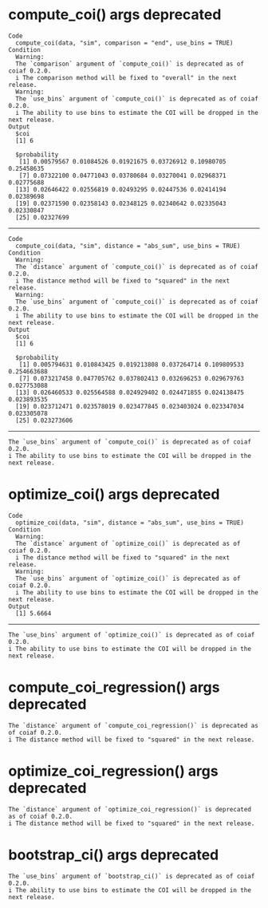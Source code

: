 # compute_coi() args deprecated

    Code
      compute_coi(data, "sim", comparison = "end", use_bins = TRUE)
    Condition
      Warning:
      The `comparison` argument of `compute_coi()` is deprecated as of coiaf 0.2.0.
      i The comparison method will be fixed to "overall" in the next release.
      Warning:
      The `use_bins` argument of `compute_coi()` is deprecated as of coiaf 0.2.0.
      i The ability to use bins to estimate the COI will be dropped in the next release.
    Output
      $coi
      [1] 6
      
      $probability
       [1] 0.00579567 0.01084526 0.01921675 0.03726912 0.10980705 0.25458635
       [7] 0.07322100 0.04771043 0.03780684 0.03270041 0.02968371 0.02775688
      [13] 0.02646422 0.02556819 0.02493295 0.02447536 0.02414194 0.02389698
      [19] 0.02371590 0.02358143 0.02348125 0.02340642 0.02335043 0.02330847
      [25] 0.02327699
      

---

    Code
      compute_coi(data, "sim", distance = "abs_sum", use_bins = TRUE)
    Condition
      Warning:
      The `distance` argument of `compute_coi()` is deprecated as of coiaf 0.2.0.
      i The distance method will be fixed to "squared" in the next release.
      Warning:
      The `use_bins` argument of `compute_coi()` is deprecated as of coiaf 0.2.0.
      i The ability to use bins to estimate the COI will be dropped in the next release.
    Output
      $coi
      [1] 6
      
      $probability
       [1] 0.005794631 0.010843425 0.019213808 0.037264714 0.109809533 0.254663688
       [7] 0.073217458 0.047705762 0.037802413 0.032696253 0.029679763 0.027753088
      [13] 0.026460533 0.025564588 0.024929402 0.024471855 0.024138475 0.023893535
      [19] 0.023712471 0.023578019 0.023477845 0.023403024 0.023347034 0.023305078
      [25] 0.023273606
      

---

    The `use_bins` argument of `compute_coi()` is deprecated as of coiaf 0.2.0.
    i The ability to use bins to estimate the COI will be dropped in the next release.

# optimize_coi() args deprecated

    Code
      optimize_coi(data, "sim", distance = "abs_sum", use_bins = TRUE)
    Condition
      Warning:
      The `distance` argument of `optimize_coi()` is deprecated as of coiaf 0.2.0.
      i The distance method will be fixed to "squared" in the next release.
      Warning:
      The `use_bins` argument of `optimize_coi()` is deprecated as of coiaf 0.2.0.
      i The ability to use bins to estimate the COI will be dropped in the next release.
    Output
      [1] 5.6664

---

    The `use_bins` argument of `optimize_coi()` is deprecated as of coiaf 0.2.0.
    i The ability to use bins to estimate the COI will be dropped in the next release.

# compute_coi_regression() args deprecated

    The `distance` argument of `compute_coi_regression()` is deprecated as of coiaf 0.2.0.
    i The distance method will be fixed to "squared" in the next release.

# optimize_coi_regression() args deprecated

    The `distance` argument of `optimize_coi_regression()` is deprecated as of coiaf 0.2.0.
    i The distance method will be fixed to "squared" in the next release.

# bootstrap_ci() args deprecated

    The `use_bins` argument of `bootstrap_ci()` is deprecated as of coiaf 0.2.0.
    i The ability to use bins to estimate the COI will be dropped in the next release.

